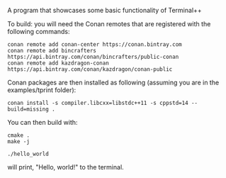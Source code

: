A program that showcases some basic functionality of Terminal++

To build: you will need the Conan remotes that are registered with the following commands:

```
conan remote add conan-center https://conan.bintray.com
conan remote add bincrafters https://api.bintray.com/conan/bincrafters/public-conan
conan remote add kazdragon-conan https://api.bintray.com/conan/kazdragon/conan-public
```

Conan packages are then installed as following (assuming you are in the examples/tprint folder):

```
conan install -s compiler.libcxx=libstdc++11 -s cppstd=14 --build=missing .
```

You can then build with:

```
cmake .
make -j
```

    ./hello_world

will print, "Hello, world!" to the terminal.